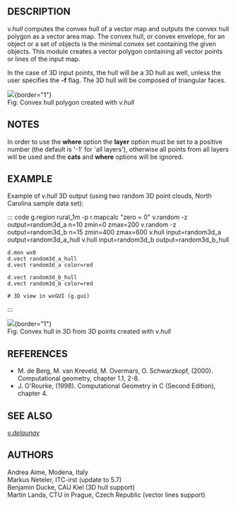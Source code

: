 ## DESCRIPTION

*v.hull* computes the convex hull of a vector map and outputs the convex
hull polygon as a vector area map. The convex hull, or convex envelope,
for an object or a set of objects is the minimal convex set containing
the given objects. This module creates a vector polygon containing all
vector points or lines of the input map.

In the case of 3D input points, the hull will be a 3D hull as well,
unless the user specifies the **-f** flag. The 3D hull will be composed
of triangular faces.

![](v_hull.png){border="1"}\
Fig: Convex hull polygon created with *v.hull*

## NOTES

In order to use the **where** option the **layer** option must be set to
a positive number (the default is \'-1\' for \'all layers\'), otherwise
all points from all layers will be used and the **cats** and **where**
options will be ignored.

## EXAMPLE

Example of *v.hull* 3D output (using two random 3D point clouds, North
Carolina sample data set):

::: code
    g.region rural_1m -p
    r.mapcalc "zero = 0"
    v.random -z output=random3d_a n=10 zmin=0 zmax=200
    v.random -z output=random3d_b n=15 zmin=400 zmax=600
    v.hull input=random3d_a output=random3d_a_hull
    v.hull input=random3d_b output=random3d_b_hull

    d.mon wx0
    d.vect random3d_a_hull
    d.vect random3d_a color=red

    d.vect random3d_b_hull
    d.vect random3d_b color=red

    # 3D view in wxGUI (g.gui)
:::

![](v_hull_3d.png){border="1"}\
Fig: Convex hull in 3D from 3D points created with *v.hull*

## REFERENCES

-   M. de Berg, M. van Kreveld, M. Overmars, O. Schwarzkopf, (2000).
    Computational geometry, chapter 1.1, 2-8.
-   J. O\'Rourke, (1998). Computational Geometry in C (Second Edition),
    chapter 4.

## SEE ALSO

*[v.delaunay](v.delaunay.html)*

## AUTHORS

Andrea Aime, Modena, Italy\
Markus Neteler, ITC-irst (update to 5.7)\
Benjamin Ducke, CAU Kiel (3D hull support)\
Martin Landa, CTU in Prague, Czech Republic (vector lines support)
